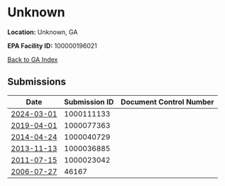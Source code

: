 # Unknown

**Location:** Unknown, GA

**EPA Facility ID:** 100000196021

[Back to GA Index](../../index.md)

## Submissions

| Date | Submission ID | Document Control Number |
|------|--------------|-------------------------|
| [2024-03-01](submissions/1000111133.md) | 1000111133 |  |
| [2019-04-01](submissions/1000077363.md) | 1000077363 |  |
| [2014-04-24](submissions/1000040729.md) | 1000040729 |  |
| [2013-11-13](submissions/1000036885.md) | 1000036885 |  |
| [2011-07-15](submissions/1000023042.md) | 1000023042 |  |
| [2006-07-27](submissions/46167.md) | 46167 |  |
